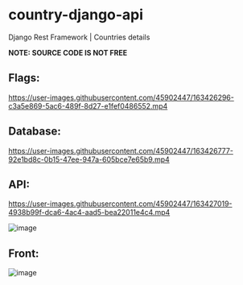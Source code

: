 # country-django-api
Django Rest Framework | Countries details 

**NOTE: SOURCE CODE IS NOT FREE**


## Flags:


https://user-images.githubusercontent.com/45902447/163426296-c3a5e869-5ac6-489f-8d27-e1fef0486552.mp4

## Database:

https://user-images.githubusercontent.com/45902447/163426777-92e1bd8c-0b15-47ee-947a-605bce7e65b9.mp4

## API:

https://user-images.githubusercontent.com/45902447/163427019-4938b99f-dca6-4ac4-aad5-bea22011e4c4.mp4

![image](https://user-images.githubusercontent.com/45902447/163435794-6bb7f8e6-d994-4422-8062-fa14dae8a527.png)

## Front:
![image](https://user-images.githubusercontent.com/45902447/163435637-ad5c7c6f-26c4-4b2a-b37d-23090183d7a2.png)
